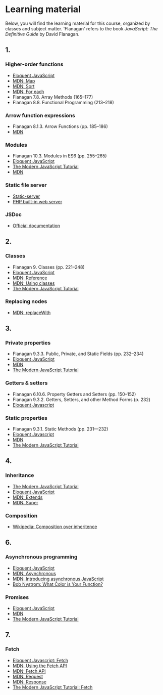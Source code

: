 # Learning material

Below, you will find the learning material for this course, organized by
classes and subject matter. 'Flanagan' refers to the book *JavaScript:
The Definitive Guide* by David Flanagan.

## 1.

### Higher-order functions

-   [Eloquent JavaScript](https://eloquentjavascript.net/05_higher_order.html)
-   [MDN: Map](https://developer.mozilla.org/en-US/docs/Web/JavaScript/Reference/Global_Objects/Array/map)
-   [MDN: Sort](https://developer.mozilla.org/en-US/docs/Web/JavaScript/Reference/Global_Objects/Array/sort)
-   [MDN: For each](https://developer.mozilla.org/en-US/docs/Web/JavaScript/Reference/Global_Objects/Array/forEach)
-   Flanagan 7.8. Array Methods (165–177)
-   Flanagan 8.8. Functional Programming (213–218)

### Arrow function expressions

-   Flanagan 8.1.3. Arrow Functions (pp. 185–186)
-   [MDN](https://developer.mozilla.org/en-US/docs/Web/JavaScript/Reference/Functions/Arrow_functions)

### Modules

-   Flanagan 10.3. Modules in ES6 (pp. 255–265)
-   [Eloquent JavaScript](https://eloquentjavascript.net/10_modules.html)
-   [The Modern JavaScript Tutorial](https://javascript.info/import-export)
-   [MDN](https://developer.mozilla.org/en-US/docs/Web/JavaScript/Guide/Modules)

### Static file server

-   [Static-server](https://github.com/eliben/static-server)
-   [PHP built-in web server](https://www.php.net/manual/en/features.commandline.webserver.php)

### JSDoc

-   [Official documentation](https://jsdoc.app)

## 2.

### Classes

-   Flanagan 9. Classes (pp. 221–248)
-   [Eloquent JavaScript](https://eloquentjavascript.net/06_object.html#h-7RhGr+474h)
-   [MDN: Reference](https://developer.mozilla.org/en-US/docs/Web/JavaScript/Reference/Classes)
-   [MDN: Using classes](https://developer.mozilla.org/en-US/docs/Web/JavaScript/Guide/Using_classes)
-   [The Modern JavaScript Tutorial](https://javascript.info/class)

### Replacing nodes

-   [MDN: replaceWith](https://developer.mozilla.org/en-US/docs/Web/API/Element/replaceWith)

## 3.

### Private properties

-   Flanagan 9.3.3. Public, Private, and Static Fields (pp. 232–234)
-   [Eloquent JavaScript](https://eloquentjavascript.net/06_object.html#h-u5kICdau5v)
-   [MDN](https://developer.mozilla.org/en-US/docs/Web/JavaScript/Reference/Classes/Private_properties)
-   [The Modern JavaScript Tutorial](https://javascript.info/private-protected-properties-methods)

### Getters & setters

-   Flanagan 6.10.6. Property Getters and Setters (pp. 150–152)
-   Flanagan 9.3.2. Getters, Setters, and other Method Forms (p. 232)
-   [Eloquent Javascript](https://eloquentjavascript.net/06_object.html#h-3vwredi8nD)

### Static properties

-   Flanagan 9.3.1. Static Methods (pp. 231—232)
-   [Eloquent Javascript](https://eloquentjavascript.net/06_object.html#h-3vwredi8nD)
-   [MDN](https://developer.mozilla.org/en-US/docs/Web/JavaScript/Reference/Classes#static_methods_and_fields)
-   [The Modern JavaScript Tutorial](https://javascript.info/static-properties-methods)

## 4.

### Inheritance

-   [The Modern JavaScript Tutorial](https://javascript.info/class-inheritance)
-   [Eloquent JavaScript](https://eloquentjavascript.net/06_object.html#h-/a3bnONnws)
-   [MDN: Extends](https://developer.mozilla.org/en-US/docs/Web/JavaScript/Reference/Classes/extends)
-   [MDN: Super](https://developer.mozilla.org/en-US/docs/Web/JavaScript/Reference/Operators/super)

### Composition

-   [Wikipedia: Composition over inheritence](https://en.wikipedia.org/wiki/Composition_over_inheritance)

## 6.

### Asynchronous programming

-   [Eloquent JavaScript](https://eloquentjavascript.net/11_async.html)
-   [MDN: Asynchronous](https://developer.mozilla.org/en-US/docs/Glossary/Asynchronous)
-   [MDN: Introducing asynchronous JavaScript](https://developer.mozilla.org/en-US/docs/Learn/JavaScript/Asynchronous/Introducing)
-   [Bob Nystrom: What Color is Your Function?](https://journal.stuffwithstuff.com/2015/02/01/what-color-is-your-function/)

### Promises

-   [Eloquent JavaScript](https://eloquentjavascript.net/11_async.html#h-sdRy5CTAP/)
-   [MDN](https://developer.mozilla.org/en-US/docs/Learn/JavaScript/Asynchronous/Promises)
-   [The Modern JavaScript Tutorial](https://javascript.info/promise-basics)

## 7.

### Fetch

-   [Eloquent Javascript: Fetch](https://eloquentjavascript.net/18_http.html#h-1Iqv5okrKE)
-   [MDN: Using the Fetch API](https://developer.mozilla.org/en-US/docs/Web/API/Fetch_API/Using_Fetch)
-   [MDN: Fetch API](https://developer.mozilla.org/en-US/docs/Web/API/Fetch_API)
-   [MDN: Request](https://developer.mozilla.org/en-US/docs/Web/API/Request)
-   [MDN: Response](https://developer.mozilla.org/en-US/docs/Web/API/Response)
-   [The Modern JavaScript Tutorial: Fetch](https://javascript.info/fetch)
